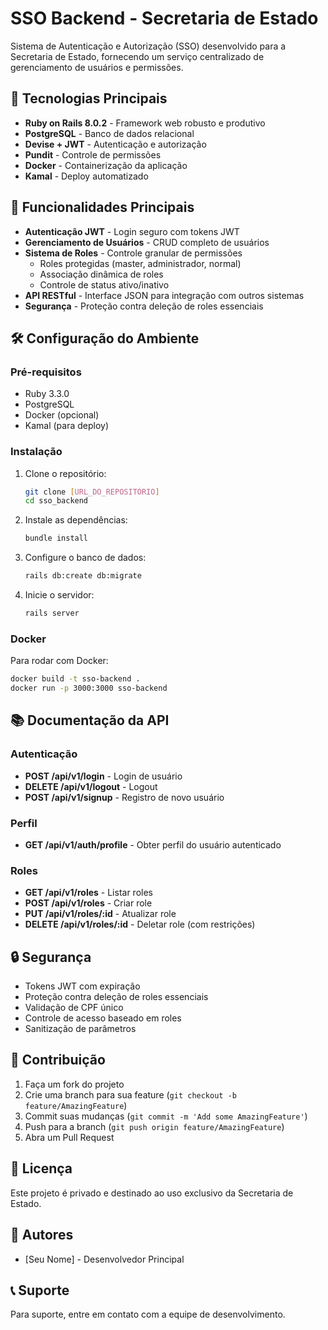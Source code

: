 # SSO Backend - Secretaria de Estado

Sistema de Autenticação e Autorização (SSO) desenvolvido para a Secretaria de Estado, fornecendo um serviço centralizado de gerenciamento de usuários e permissões.

## 🚀 Tecnologias Principais

- **Ruby on Rails 8.0.2** - Framework web robusto e produtivo
- **PostgreSQL** - Banco de dados relacional
- **Devise + JWT** - Autenticação e autorização
- **Pundit** - Controle de permissões
- **Docker** - Containerização da aplicação
- **Kamal** - Deploy automatizado

## 🔐 Funcionalidades Principais

- **Autenticação JWT** - Login seguro com tokens JWT
- **Gerenciamento de Usuários** - CRUD completo de usuários
- **Sistema de Roles** - Controle granular de permissões
  - Roles protegidas (master, administrador, normal)
  - Associação dinâmica de roles
  - Controle de status ativo/inativo
- **API RESTful** - Interface JSON para integração com outros sistemas
- **Segurança** - Proteção contra deleção de roles essenciais

## 🛠️ Configuração do Ambiente

### Pré-requisitos

- Ruby 3.3.0
- PostgreSQL
- Docker (opcional)
- Kamal (para deploy)

### Instalação

1. Clone o repositório:
   ```bash
   git clone [URL_DO_REPOSITÓRIO]
   cd sso_backend
   ```

2. Instale as dependências:
   ```bash
   bundle install
   ```

3. Configure o banco de dados:
   ```bash
   rails db:create db:migrate
   ```

4. Inicie o servidor:
   ```bash
   rails server
   ```

### Docker

Para rodar com Docker:

```bash
docker build -t sso-backend .
docker run -p 3000:3000 sso-backend
```

## 📚 Documentação da API

### Autenticação

- **POST /api/v1/login** - Login de usuário
- **DELETE /api/v1/logout** - Logout
- **POST /api/v1/signup** - Registro de novo usuário

### Perfil

- **GET /api/v1/auth/profile** - Obter perfil do usuário autenticado

### Roles

- **GET /api/v1/roles** - Listar roles
- **POST /api/v1/roles** - Criar role
- **PUT /api/v1/roles/:id** - Atualizar role
- **DELETE /api/v1/roles/:id** - Deletar role (com restrições)

## 🔒 Segurança

- Tokens JWT com expiração
- Proteção contra deleção de roles essenciais
- Validação de CPF único
- Controle de acesso baseado em roles
- Sanitização de parâmetros

## 🤝 Contribuição

1. Faça um fork do projeto
2. Crie uma branch para sua feature (`git checkout -b feature/AmazingFeature`)
3. Commit suas mudanças (`git commit -m 'Add some AmazingFeature'`)
4. Push para a branch (`git push origin feature/AmazingFeature`)
5. Abra um Pull Request

## 📝 Licença

Este projeto é privado e destinado ao uso exclusivo da Secretaria de Estado.

## 👥 Autores

- [Seu Nome] - Desenvolvedor Principal

## 📞 Suporte

Para suporte, entre em contato com a equipe de desenvolvimento.
